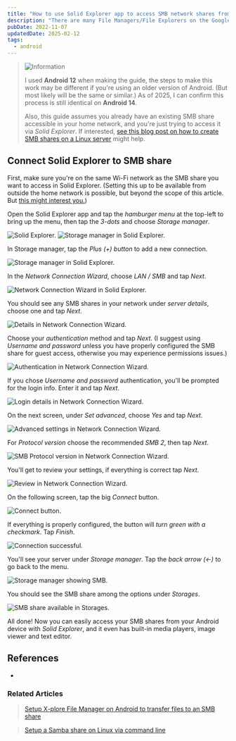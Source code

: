 ```yaml
---
title: "How to use Solid Explorer app to access SMB network shares from an Android device"
description: "There are many File Managers/File Explorers on the Google Play Store, but I wanted to easily access the Samba share on my server while on my home network. Solid Explorer is the solution I went with and it works well, so here is a quick guide to setting it up."
pubDate: 2022-11-07
updatedDate: 2025-02-12
tags:
  - android
---
```


> <img src="/assets/info.svg" class="info" loading="eager" decoding="async" alt="Information">
>
> I used **Android 12** when making the guide, the steps to make this work may be different if you're using an older version of Android. (But most likely will be the same or similar.) As of 2025, I can confirm this process is still identical on **Android 14**.
> 
> Also, this guide assumes you already have an existing SMB share accessible in your home network, and you're just trying to access it via _Solid Explorer_. If interested, <a href="/blog/setup-a-samba-share-on-linux-via-command-line/" target="_blank">see this blog post on how to create SMB shares on a Linux server</a> might help.

## Connect Solid Explorer to SMB share

First, make sure you're on the same Wi-Fi network as the SMB share you want to access in Solid Explorer. (Setting this up to be available from outside the home network is possible, but beyond the scope of this article. But <a href="/blog/tailscale" target="_blank" data-umami-event="solid-explorer-tailscale">this might interest you.</a>)

Open the Solid Explorer app and
tap the _hamburger menu_ at the top-left to bring up the menu, then tap the _3-dots_ and choose _Storage manager_.

![Solid Explorer.](../../img/blog/solidexplorer1.jpg 'Solid Explorer')
![Storage manager in Solid Explorer.](../../img/blog/solidexplorer2.jpg 'Network Connection Wizard in Solid Explorer')

In Storage manager, tap the _Plus (+) button_ to add a new connection.

![Storage manager in Solid Explorer.](../../img/blog/solidexplorer3.jpg 'Storage manager in Solid Explorer')

In the _Network Connection Wizard_, choose _LAN / SMB_ and tap _Next_.

![Network Connection Wizard in Solid Explorer.](../../img/blog/solidexplorer4.jpg 'Network Connection Wizard in Solid Explorer')

You should see any SMB shares in your network under _server details_, choose one and tap _Next_.

![Details in Network Connection Wizard.](../../img/blog/solidexplorer5.jpg 'Details in Network Connection Wizard')

Choose your _authentication_ method and tap _Next_. (I suggest using _Username and password_ unless you have properly configured the SMB share for guest access, otherwise you may experience permissions issues.)

![Authentication in Network Connection Wizard.](../../img/blog/solidexplorer6.jpg 'Authentication in Network Connection Wizard')

If you chose _Username and password_ authentication, you'll be prompted for the login info. Enter it and tap _Next_.

![Login details in Network Connection Wizard.](../../img/blog/solidexplorer7.jpg 'Login details in Network Connection Wizard')

On the next screen, under _Set advanced_, choose _Yes_ and tap _Next_.

![Advanced settings in Network Connection Wizard.](../../img/blog/solidexplorer8.jpg 'Advanced settings in Network Connection Wizard')

For _Protocol version_ choose the recommended _SMB 2_, then tap _Next_.

![SMB Protocol version in Network Connection Wizard.](../../img/blog/solidexplorer9.jpg 'SMB Protocol version in Network Connection Wizard')

You'll get to review your settings, if everything is correct tap _Next_.

![Review in Network Connection Wizard.](../../img/blog/solidexplorer10.jpg 'Review in Network Connection Wizard')

On the following screen, tap the big _Connect_ button.

![Connect button.](../../img/blog/solidexplorer11.jpg 'Connect button')

If everything is properly configured, the button will _turn green with a checkmark_. Tap _Finish_.

![Connection successful.](../../img/blog/solidexplorer12.jpg 'Connection successful')

You'll see your server under _Storage manager_. Tap the _back arrow (<-)_ to go back to the menu.

![Storage manager showing SMB.](../../img/blog/solidexplorer13.jpg 'Storage manager showing SMB')

You should see the SMB share among the options under _Storages_.

![SMB share available in Storages.](../../img/blog/solidexplorer14.jpg 'SMB share available in Storages')

All done! Now you can easily access your SMB shares from your Android device with _Solid Explorer_, and it even has built-in media players, image viewer and text editor.

## References

- <a href="https://play.google.com/store/apps/details?id=pl.solidexplorer2&hl=en_US&gl=US&pli=1" target="_blank" data-umami-event="solid-explorer-google-play"></a>

### Related Articles

> <a href="/blog/xplore-android-smb-share/" data-umami-event="solid-explorer-related-xplorer">Setup X-plore File Manager on Android to transfer files to an SMB share</a>

> <a href="/blog/setup-a-samba-share-on-linux-via-command-line/" data-umami-event="solid-explorer-related-smb-share-linux-cli">Setup a Samba share on Linux via command line</a>
